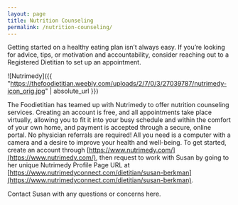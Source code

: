 ```yaml
---
layout: page
title: Nutrition Counseling
permalink: /nutrition-counseling/
---
```


Getting started on a healthy eating plan isn’t always easy. If you’re looking for advice, tips, or motivation and accountability, consider reaching out to a Registered Dietitian to set up an appointment.

![Nutrimedy]({{ "https://thefoodietitian.weebly.com/uploads/2/7/0/3/27039787/nutrimedy-icon_orig.jpg" | absolute_url }})

The Foodietitian has teamed up with Nutrimedy to offer nutrition counseling services. Creating an account is free, and all appointments take place virtually, allowing you to fit it into your busy schedule and within the comfort of your own home, and payment is accepted through a secure, online portal. No physician referrals are required! All you need is a computer with a camera and a desire to improve your health and well-being.
To get started, create an account through [https://www.nutrimedy.com/](https://www.nutrimedy.com/), then request to work with Susan by going to her unique Nutrimedy Profile Page URL at [https://www.nutrimedyconnect.com/dietitian/susan-berkman](https://www.nutrimedyconnect.com/dietitian/susan-berkman).

Contact Susan with any questions or concerns here.
